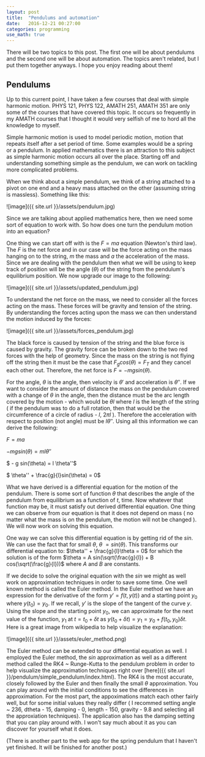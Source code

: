 ```yaml
---
layout: post
title:  "Pendulums and automation"
date:   2016-12-21 00:27:00
categories: programming
use_math: true
---
```



There will be two topics to this post. The first one will be about pendulums and the second one will be about automation. The topics aren't related, but I put them together anyways. I hope you enjoy reading about them!


## Pendulums

Up to this current point, I have taken a few courses that deal with simple harmonic motion. PHYS 121, PHYS 122, AMATH 251, AMATH 351 are only some of the courses that have covered this topic. It occurs so frequently in my AMATH courses that I thought it would very selfish of me to hord all the knowledge to myself.


Simple harmonic motion is used to model periodic motion, motion that repeats itself after a set period of time. Some examples would be a spring or a pendulum. In applied mathematics there is an attraction to this subject as simple harmonic motion occurs all over the place. Starting off and understanding something simple as the pendulum, we can work on tackling more complicated problems.



When we think about a simple pendulum, we think of a string attached to a pivot on one end and a heavy mass attached on the other $($assuming string is massless$)$. Something like this:

![image]({{ site.url }}/assets/pendulum.jpg)

Since we are talking about applied mathematics here, then we need some sort of equation to work with. So how does one turn the pendulum motion into an equation?


One thing we can start off with is the $F = ma$ equation $($Newton's third law$)$. The $F$ is the net force and in our case will be the force acting on the mass hanging on to the string, $m$ the mass and $a$ the acceleration of the mass. Since we are dealing with the pendulum then what we will be using to keep track of position will be the angle $($$\theta$$)$ of the string from the pendulum's equilibrium position. We now upgrade our image to the following:


![image]({{ site.url }}/assets/updated_pendulum.jpg)


To understand the net force on the mass, we need to consider all the forces acting on the mass. These forces will be gravity and tension of the string. By understanding the forces acting upon the mass we can then understand the motion induced by the forces:

![image]({{ site.url }}/assets/forces_pendulum.jpg)


The black force is caused by tension of the string and the blue force is caused by gravity. The gravity force can be broken down to the two red forces with the help of geometry. Since the mass on the string is not flying off the string then it must be the case that $F_g cos(\theta) = F_T$ and they cancel each other out. Therefore, the net force is $F = - mg sin(\theta)$. 




For the angle, $\theta$ is the angle, then velocity is $\theta'$ and acceleration is $\theta''$. If we want to consider the amount of distance the mass on the pendulum covered with a change of $\theta$ in the angle, then the distance must be the arc length covered by the motion - which would be $\theta l$ where $l$ is the length of the string $($ if the pendulum was to do a full rotation, then that would be the circumference of a circle of radius - $l$, $2 \pi l$ $)$. Therefore the acceleration with respect to position $($not angle$)$ must be $l \theta''$. Using all this information we can derive the following:


$F = ma$


$- m g sin(\theta) = m l \theta''$


$ - g sin(\theta) = l \theta''$


$ \theta'' + \frac{g}{l}sin(\theta) = 0$



What we have derived is a differential equation for the motion of the pendulum. There is some sort of function $\theta$ that describes the angle of the pendulum from equilibrium as a function of $t$, time. Now whatever that function may be, it must satisfy out derived differential equation. One thing we can observe from our equation is that it does not depend on mass $($ no matter what the mass is on the pendulum, the motion will not be changed $)$. We will now work on solving this equation.


One way we can solve this differential equation is by getting rid of the $sin$. We can use the fact that for small $\theta$, $\theta ~= sin(\theta)$. This transforms our differential equation to: $\theta'' + \frac{g}{l}\theta = 0$ for which the solution is of the form $\theta = A sin(\sqrt(\frac{g}{l}) + B cos(\sqrt(\frac{g}{l}))$ where $A$ and $B$ are constants.


If we decide to solve the original equation with the $sin$ we might as well work on approximation techniques in order to save some time. One well known method is called the Euler method. In the Euler method we have an expression for the derivative of the form $y' = f(t,y(t))$ and a starting point $y_0$ where $y(t_0) = y_0$. If we recall, $y'$ is the slope of the tangent of the curve $y$. Using the slope and the starting point $y_0$, we can approximate for the next value of the function, $y_1$ at $t = t_0+\delta t$ as  $y(t_0 + \delta t) = y_1 = y_0 + f(t_0,y_0)\delta t$. Here is a great image from wikipedia to help visualize the explanation:


![image]({{ site.url }}/assets/euler_method.png)


The Euler method can be extended to our differential equation as well. I employed the Euler method, the $sin$ approximation  as well as a different method called the RK4 ~ Runge-Kutta to the pendulum problem in order to help visualize the approximation techniques right over [here]({{ site.url }}/pendulum/simple_pendulum/index.html). The RK4 is the most accurate, closely followed by the Euler and then finally the small $\theta$ approximation. You can play around with the initial conditions to see the differences in approximation. For the most part, the appoximations match each other fairly well, but for some initial values they really differ $($ I recommed setting angle ~ 236, dtheta - 15, damping - 0, length - 150, gravity - 9.8 and selecting all the  approxiation techniques$)$. The application also has the damping setting that you can play around with. I won't say much about it as you can discover for yourself what it does.


$($There is another part to the web app for the spring pendulum that I haven't yet finished. It will be finished for another post.$)$







